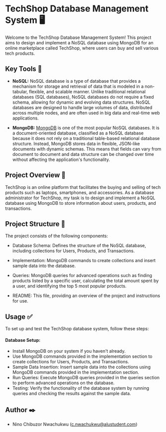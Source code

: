 # TechShop Database Management System :desktop_computer:

Welcome to the TechShop Database Management System! This project aims to design and implement a NoSQL database using MongoDB for an online marketplace called TechShop, where users can buy and sell various tech products.

## Key Tools :round_pushpin:
- **NoSQL:** 
NoSQL database is a type of database that provides a mechanism for storage and retrieval of data that is modeled in a non-tabular, flexible, and scalable manner. Unlike traditional relational databases (SQL databases), NoSQL databases do not require a fixed schema, allowing for dynamic and evolving data structures. NoSQL databases are designed to handle large volumes of data, distributed across multiple nodes, and are often used in big data and real-time web applications. 

- **MongoDB:** <a href="https://www.mongodb.com/" target="_blank">MongoDB</a> is one of the most popular NoSQL databases. It is a document-oriented database, classified as a NoSQL database because it does not rely on a traditional table-based relational database structure. Instead, MongoDB stores data in flexible, JSON-like documents with dynamic schemas. This means that fields can vary from document to document and data structure can be changed over time without affecting the application's functionality.


## Project Overview :pushpin:

TechShop is an online platform that facilitates the buying and selling of tech products such as laptops, smartphones, and accessories. As a database administrator for TechShop, my task is to design and implement a NoSQL database using MongoDB to store information about users, products, and transactions.

## Project Structure :wrench:
The project consists of the following components:

- Database Schema: Defines the structure of the NoSQL database, including collections for Users, Products, and Transactions.

- Implementation: MongoDB commands to create collections and insert sample data into the database.

- Queries: MongoDB queries for advanced operations such as finding products listed by a specific user, calculating the total amount spent by a user, and identifying the top 5 most popular products.

- README: This file, providing an overview of the project and instructions for use.


## Usage :white_check_mark:
To set up and test the TechShop database system, follow these steps:

#### Database Setup:

- Install MongoDB on your system if you haven't already.
- Use MongoDB commands provided in the implementation section to create collections for Users, Products, and Transactions.
- Sample Data Insertion: Insert sample data into the collections using MongoDB commands provided in the implementation section.
- Run Queries: Execute MongoDB queries provided in the queries section to perform advanced operations on the database.
- Testing: Verify the functionality of the database system by running queries and checking the results against the sample data.


## Author :black_nib:
- Nino Chibuzor Nwachukwu (c.nwachukwu@alustudent.com)